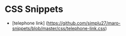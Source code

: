 # CSS Snippets

- [telephone link] (https://github.com/simplu27/maro-snippets/blob/master/css/telephone-link.css)